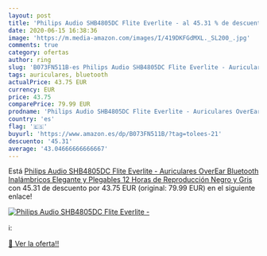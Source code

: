 ```yaml
---
layout: post
title: 'Philips Audio SHB4805DC Flite Everlite - al 45.31 % de descuento'
date: 2020-06-15 16:38:36
image: 'https://m.media-amazon.com/images/I/419DKFGdMXL._SL200_.jpg'
comments: true
category: ofertas
author: ring
slug: 'B073FN511B-es Philips Audio SHB4805DC Flite Everlite - Auriculares...'
tags: auriculares, bluetooth
actualPrice: 43.75 EUR
currency: EUR
price: 43.75
comparePrice: 79.99 EUR
prodname: 'Philips Audio SHB4805DC Flite Everlite - Auriculares OverEar Bluetooth Inalámbricos  Elegante y Plegables  12 Horas de Reproducción  Negro y Gris'
country: 'es'
flag: '🇪🇸'
buyurl: 'https://www.amazon.es/dp/B073FN511B/?tag=tolees-21'
descuento: '45.31'
average: '43.04666666666667'
---
```


Está [Philips Audio SHB4805DC Flite Everlite - Auriculares OverEar Bluetooth Inalámbricos  Elegante y Plegables  12 Horas de Reproducción  Negro y Gris](https://www.amazon.es/dp/B073FN511B/?tag=tolees-21) con 45.31 de descuento por 43.75 EUR (original: 79.99 EUR) en el siguiente enlace!

[![Philips Audio SHB4805DC Flite Everlite -](https://m.media-amazon.com/images/I/419DKFGdMXL._SL200_.jpg)](https://www.amazon.es/dp/B073FN511B/?tag=tolees-21)

ℹ️:


[🛒 Ver la oferta!!](https://www.amazon.es/dp/B073FN511B/?tag=tolees-21)
